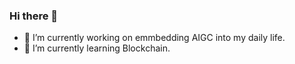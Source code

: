 ### Hi there 👋
- 🔭 I’m currently working on emmbedding AIGC into my daily life.
- 🌱 I’m currently learning Blockchain.


<!-- 
![0xAC's GitHub stats](https://github-readme-stats.vercel.app/api?username=ArnoldIOI&show_icons=true&theme=kacho_ga) -->

<!--
**ArnoldIOI/ArnoldIOI** is a ✨ _special_ ✨ repository because its `README.md` (this file) appears on your GitHub profile.

Here are some ideas to get you started:

- 🔭 I’m currently working on ...
- 🌱 I’m currently learning ...
- 👯 I’m looking to collaborate on ...
- 🤔 I’m looking for help with ...
- 💬 Ask me about ...
- 📫 How to reach me: ...
- 😄 Pronouns: ...
- ⚡ Fun fact: ...
-->
